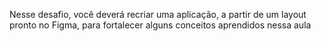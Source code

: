 Nesse desafio, você deverá recriar uma aplicação, a partir de um layout pronto no Figma, para fortalecer alguns conceitos aprendidos nessa aula